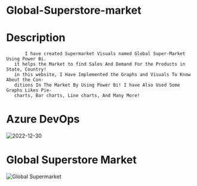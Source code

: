 # Global-Superstore-market

# Description
           I have created Supermarket Visuals named Global Super-Market Using Power Bi. 
       it helps the Market to find Sales And Demand For the Products in State, Country! 
       in this website, I Have Implemented the Graphs and Visuals To Know About the Con-
       ditions In The Market By Using Power Bi! I have Also Used Some Graphs Likes Pie-
       charts, Bar charts, Line charts, And Many More!
        
 # Azure DevOps
 ![2022-12-30](https://user-images.githubusercontent.com/103365435/210037073-3264a347-9ae8-49a1-bc83-769559e6a0b6.png)

 # Global Superstore Market
![Global Supermarket](https://user-images.githubusercontent.com/103365435/209458396-bd8ecb13-a615-4877-9723-50b704a62d34.png)
